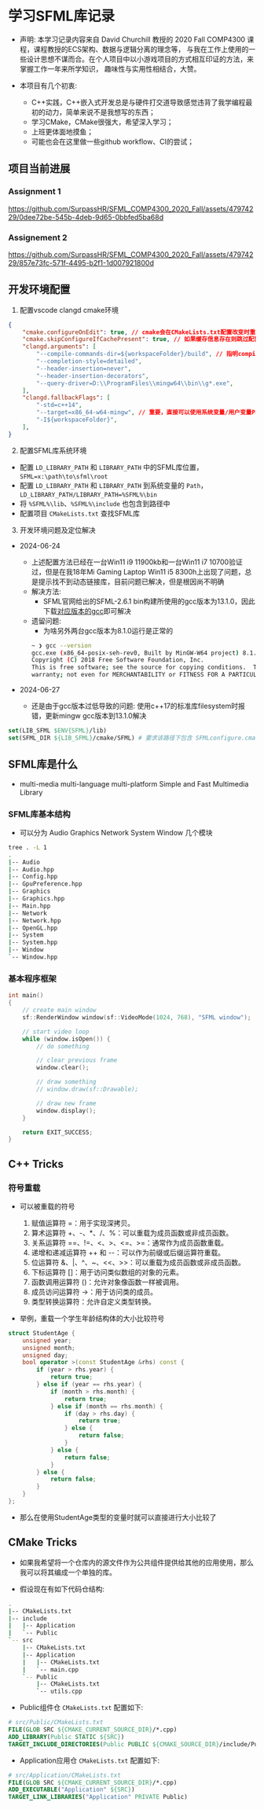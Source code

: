 # 学习SFML库记录

- 声明: 本学习记录内容来自 David Churchill 教授的 2020 Fall COMP4300 课程，课程教授的ECS架构、数据与逻辑分离的理念等，
与我在工作上使用的一些设计思想不谋而合。在个人项目中以小游戏项目的方式相互印证的方法，来掌握工作一年来所学知识，
趣味性与实用性相结合，大赞。

- 本项目有几个初衷:
    - C++实践，C++嵌入式开发总是与硬件打交道导致感觉违背了我学编程最初的动力，简单来说不是我想写的东西；
    - 学习CMake，CMake很强大，希望深入学习；
    - 上班更体面地摸鱼；
    - 可能也会在这里做一些github workflow、CI的尝试；

## 项目当前进展

### Assignment 1

https://github.com/SurpassHR/SFML_COMP4300_2020_Fall/assets/47974229/0dee72be-545b-4deb-9d65-0bbfed5ba68d

### Assignement 2

https://github.com/SurpassHR/SFML_COMP4300_2020_Fall/assets/47974229/857e73fc-571f-4495-b2f1-1d007921800d

## 开发环境配置

1. 配置vscode clangd cmake环境

```json
{
    "cmake.configureOnEdit": true, // cmake会在CMakeLists.txt配置改变时重新配置项目
    "cmake.skipConfigureIfCachePresent": true, // 如果缓存信息存在则跳过配置项目过程
    "clangd.arguments": [
        "--compile-commands-dir=${workspaceFolder}/build", // 指明compile-commands.json生成位置
        "--completion-style=detailed",
        "--header-insertion=never",
        "--header-insertion-decorators",
        "--query-driver=D:\\ProgramFiles\\mingw64\\bin\\g*.exe",
    ],
    "clangd.fallbackFlags": [
        "-std=c++14",
        "--target=x86_64-w64-mingw", // 重要，直接可以使用系统变量/用户变量Path中配置好的MinGW路径
        "-I${workspaceFolder}",
    ],
}
```

2. 配置SFML库系统环境

-   配置 `LD_LIBRARY_PATH` 和 `LIBRARY_PATH` 中的SFML库位置，`SFML=x:\path\to\sfml\root`
-   配置 `LD_LIBRARY_PATH` 和 `LIBRARY_PATH` 到系统变量的 `Path`，`LD_LIBRARY_PATH/LIBRARY_PATH=%SFML%\bin`
-   将 `%SFML%\lib`、`%SFML%\include` 也包含到路径中
-   配置项目 `CMakeLists.txt` 查找SFML库

3. 开发环境问题及定位解决

- 2024-06-24
    - 上述配置方法已经在一台Win11 i9 11900kb和一台Win11 i7 10700验证过，但是在我18年Mi Gaming Laptop Win11 i5 8300h上出现了问题，总是提示找不到动态链接库，目前问题已解决，但是根因尚不明确
    - 解决方法:
        - SFML官网给出的SFML-2.6.1 bin构建所使用的gcc版本为13.1.0，因此下载[对应版本的gcc](https://github.com/niXman/mingw-builds-binaries/releases/tag/13.1.0-rt_v11-rev1)即可解决
    - 遗留问题:
        - 为啥另外两台gcc版本为8.1.0运行是正常的
        ```bash
        ~ ❯ gcc --version
        gcc.exe (x86_64-posix-seh-rev0, Built by MinGW-W64 project) 8.1.0
        Copyright (C) 2018 Free Software Foundation, Inc.
        This is free software; see the source for copying conditions.  There is NO
        warranty; not even for MERCHANTABILITY or FITNESS FOR A PARTICULAR PURPOSE.
        ```

- 2024-06-27
    - 还是由于gcc版本过低导致的问题: 使用c++17的标准库filesystem时报错，更新mingw gcc版本到13.1.0解决

```cmake
set(LIB_SFML $ENV{SFML}/lib)
set(SFML_DIR ${LIB_SFML}/cmake/SFML) # 要求该路径下包含 SFMLconfigure.cmake
```

## SFML库是什么

- multi-media multi-language multi-platform Simple and Fast Multimedia Library

### SFML库基本结构

- 可以分为 Audio Graphics Network System Window 几个模块

```bash
tree . -L 1
.
|-- Audio
|-- Audio.hpp
|-- Config.hpp
|-- GpuPreference.hpp
|-- Graphics
|-- Graphics.hpp
|-- Main.hpp
|-- Network
|-- Network.hpp
|-- OpenGL.hpp
|-- System
|-- System.hpp
|-- Window
`-- Window.hpp
```

### 基本程序框架

```c++
int main()
{
    // create main window
    sf::RenderWindow window(sf::VideoMode(1024, 768), "SFML window");

    // start video loop
    while (window.isOpen()) {
        // do something

        // clear previous frame
        window.clear();

        // draw something
        // window.draw(sf::Drawable);

        // draw new frame
        window.display();
    }

    return EXIT_SUCCESS;
}
```

## C++ Tricks

### 符号重载

- 可以被重载的符号
    1. 赋值运算符 =：用于实现深拷贝。
    2. 算术运算符 +、-、*、/、%：可以重载为成员函数或非成员函数。
    3. 关系运算符 ==、!=、<、>、<=、>=：通常作为成员函数重载。
    4. 递增和递减运算符 ++ 和 --：可以作为前缀或后缀运算符重载。
    5. 位运算符 &、|、^、~、<<、>>：可以重载为成员函数或非成员函数。
    6. 下标运算符 []：用于访问类似数组的对象的元素。
    7. 函数调用运算符 ()：允许对象像函数一样被调用。
    8. 成员访问运算符 ->：用于访问类的成员。
    9. 类型转换运算符：允许自定义类型转换。

- 举例，重载一个学生年龄结构体的大小比较符号
```c++
struct StudentAge {
    unsigned year;
    unsigned month;
    unsigned day;
    bool operator >(const StudentAge &rhs) const {
        if (year > rhs.year) {
            return true;
        } else if (year == rhs.year) {
            if (month > rhs.month) {
                return true;
            } else if (month == rhs.month) {
                if (day > rhs.day) {
                    return true;
                } else {
                    return false;
                }
            } else {
                return false;
            }
        } else {
            return false;
        }
    }
};
```
- 那么在使用StudentAge类型的变量时就可以直接进行大小比较了

## CMake Tricks

- 如果我希望将一个仓库内的源文件作为公共组件提供给其他的应用使用，那么我可以将其编成一个单独的库。

- 假设现在有如下代码仓结构:

```bash
.
|-- CMakeLists.txt
|-- include
|   |-- Application
|   `-- Public
`-- src
    |-- CMakeLists.txt
    |-- Application
    |   |-- CMakeLists.txt
    |   `-- main.cpp
    `-- Public
        |-- CMakeLists.txt
        `-- utils.cpp
```

- Public组件仓 `CMakeLists.txt` 配置如下:

```cmake
# src/Public/CMakeLists.txt
FILE(GLOB SRC ${CMAKE_CURRENT_SOURCE_DIR}/*.cpp)
ADD_LIBRARY(Public STATIC ${SRC})
TARGET_INCLUDE_DIRECTORIES(Public PUBLIC ${CMAKE_SOURCE_DIR}/include/Public)
```

- Application应用仓 `CMakeLists.txt` 配置如下:

```cmake
# src/Application/CMakeLists.txt
FILE(GLOB SRC ${CMAKE_CURRENT_SOURCE_DIR}/*.cpp)
ADD_EXECUTABLE("Application" ${SRC})
TARGET_LINK_LIBRARIES("Application" PRIVATE Public)
```